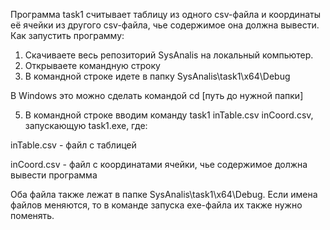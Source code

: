 Программа task1 считывает таблицу из одного csv-файла и координаты её ячейки из другого csv-файла, чье содержимое она должна вывести.
Как запустить программу:
1. Скачиваете весь репозиторий SysAnalis на локальный компьютер.
2. Открываете командную строку
3. В командной строке идете в папку SysAnalis\task1\x64\Debug

В Windows это можно сделать командой cd [путь до нужной папки]

5. В командной строке вводим команду task1 inTable.csv inCoord.csv, запускающую task1.exe, где:

inTable.csv - файл с таблицей

inCoord.csv - файл с координатами ячейки, чье содержимое должна вывести программа

Оба файла также лежат в папке SysAnalis\task1\x64\Debug. Если имена файлов меняются, то в команде запуска exe-файла их также нужно поменять.
